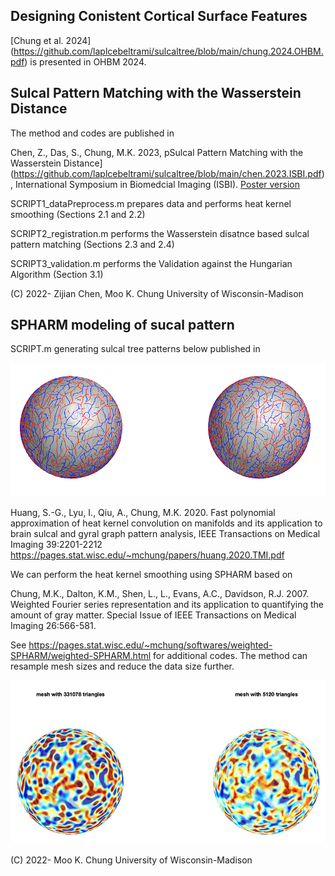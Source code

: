 ## Designing Conistent Cortical Surface Features

[Chung et al. 2024]
(https://github.com/laplcebeltrami/sulcaltree/blob/main/chung.2024.OHBM.pdf) is presented in OHBM 2024.

## Sulcal Pattern Matching with the Wasserstein Distance

The method and codes are published in 

Chen, Z., Das, S., Chung, M.K. 2023, pSulcal Pattern Matching with the Wasserstein Distance](https://github.com/laplcebeltrami/sulcaltree/blob/main/chen.2023.ISBI.pdf), 
International Symposium in Biomedcial Imaging (ISBI). [Poster version](https://github.com/laplcebeltrami/sulcaltree/blob/main/ISBI2023poster.pdf)


SCRIPT1_dataPreprocess.m prepares data and performs heat kernel smoothing (Sections 2.1 and 2.2)

SCRIPT2_registration.m performs the Wasserstein disatnce based sulcal pattern matching (Sections 2.3 and 2.4) 

SCRIPT3_validation.m performs the Validation against the Hungarian Algorithm (Section 3.1)





(C) 2022- Zijian Chen, Moo K. Chung
University of Wisconsin-Madison








## 
## SPHARM modeling of sucal pattern

SCRIPT.m generating sulcal tree patterns below published in 

![alt text](https://github.com/laplcebeltrami/sulcaltree/blob/main/resampled.png?raw=true)

Huang, S.-G., Lyu, I., Qiu, A., Chung, M.K. 2020. Fast polynomial approximation of heat kernel convolution on manifolds and its application to brain sulcal and gyral graph pattern analysis, IEEE Transactions on 
Medical Imaging 39:2201-2212  https://pages.stat.wisc.edu/~mchung/papers/huang.2020.TMI.pdf

We can perform the heat kernel smoothing using SPHARM based on  

Chung, M.K., Dalton, K.M., Shen, L., L., Evans, A.C., Davidson, R.J. 2007. Weighted Fourier series representation and its application to quantifying the amount of gray matter. Special Issue of  IEEE Transactions on Medical Imaging 26:566-581. 

See https://pages.stat.wisc.edu/~mchung/softwares/weighted-SPHARM/weighted-SPHARM.html for additional codes. The method can resample mesh sizes and reduce the data size further.

![alt text](https://github.com/laplcebeltrami/sulcaltree/blob/main/sulcalpattern.png?raw=true)





(C) 2022- Moo K. Chung
University of Wisconsin-Madison
